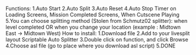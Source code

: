 Functions:
1.Auto Start
2.Auto Split
3.Auto Reset
4.Auto Stop Timer on Loading Screens, Mission Completed Screens, When Cutscene Playing
5.You can choose splitting method (Stolen from Schmutz02 splitter): when level completed OR when you change your location (example : Midtown East -> Midtown West)
How to install:
1.Download file
2.Add to your livesplit layout Scriptable Auto Splitter
3.Double click on function, and click Browse
4.Choose asl file (go to place where you download asl script)
5.DONE
